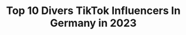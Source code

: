 ---
title: Top 10 Divers TikTok Influencers In Germany in 2023
description: >-
  Find top divers TikTok influencers in Germany in 2023. Most popular hashtags: #foryou #fyp #viral #fy.
platform: TikTok
hits: 12
text_top: Discover the top-rated TikTok accounts on inBeat.
text_bottom: Our database aggregates 12 TikTok influencers like this in Germany for you to pitch.
profiles:
  - username: "der.manu"
    fullname: >-
      Manu✌🏻
    bio: >-
      Daily Posts! High Diver 🇩🇪, Gymnast 🤸🏻‍♂️ ———— Manu✌🏻————
    location: "Germany"
    followers: 84000
    engagement: 1248
    commentsToLikes: 0.017376
    id: ckdsvrrzwq8010j23bq90pgoe
    verified: false
    hashtags: "#klippenspringen, #salto, #foryou, #foryoupage"
  - username: "schoenwild"
    fullname: >-
      SchönWild l Selbstliebe ♥️
    bio: >-
      MISS GERMANY 2023 Contestant #RespectMySize #FürMehrVielfalt♥️ #PlusSize
    location: "Germany"
    followers: 13300
    engagement: 854
    commentsToLikes: 0.035359
    id: ckbf1ti8eo8j50j23w0gpbb8k
    verified: true
    hashtags: "#realtalk, #feminismus, #sch, #selbstbewusstwerden"
  - username: "stanadamforgoodgrades"
    fullname: >-
      stanadamforgoodgrades
    bio: >-
      "Give up on your dreams and die"
    location: "Germany"
    followers: 13000
    engagement: 2469
    commentsToLikes: 0.028739
    id: ckdi8gn5yaxyc0j23si03f8rx
    verified: false
    hashtags: "#fy, #foryou, #fyp, #foryoupage"
  - username: "sheila.wolf"
    fullname: >-
      🎼 Sheila Wolf 🎶
    bio: >-
      🏳️‍🌈 + ❤️ Familienvater + SHOWGIRL BURLESQUE Producer The Diva in me @TVNOW
    location: "Germany"
    followers: 112400
    engagement: 1098
    commentsToLikes: 0.033888
    id: ck8hkkplvebph0j78knoihbyq
    verified: true
    hashtags: "#jessicarabbit, #lernenmittiktok, #comedy, #sheilawolf"
  - username: "hannanordstroem"
    fullname: >-
      hanna nordstroem
    bio: >-
      swedish🇸🇪 biologist👩🏼‍🔬🧬 Insta: hannanordstroem
    location: "Germany"
    followers: 4637
    engagement: 634
    commentsToLikes: 0.038047
    id: ck903e3oxd8oo0j784zzv7i5s
    verified: false
    hashtags: "#bikergirl, #motorcycle, #ktm, #sailing"
  - username: "louismast2.0"
    fullname: >-
      Louis Mast
    bio: >-
      My mom says I’m cool, so make sure to follow all accounts
    location: "Germany"
    followers: 122800
    engagement: 1191
    commentsToLikes: 0.010217
    id: ck8w2kb2x5jsz0j78aj2lujvd
    verified: false
    hashtags: "#boy, #freak, #eswirdbunt, #louismastinstagram"
  - username: "bennetbehnke"
    fullname: >-
      Bennet Behnke
    bio: >-
      040 | Instagram: Bennetbehnke —————- Follow me on Instagram ⬇️⬇️⬇️
    location: "Germany"
    followers: 33000
    engagement: 1210
    commentsToLikes: 0.012927
    id: ckbw73h46yonp0j23ngwulb3l
    verified: false
    hashtags: "#alman, #lustig, #deutsch, #german"
  - username: "sinacliips"
    fullname: >-
      Sina 
    bio: >-
      editor :)) 17 yrs 🇩🇪 Karlsruhe @editsstiles
    location: "Germany"
    followers: 158100
    engagement: 2197
    commentsToLikes: 0.026952
    id: ck9byi1i5n4c90j7824dfwsw5
    verified: false
    hashtags: "#fyp, #edit, #viral, #foryou"
  - username: "hasibae"
    fullname: >-
      LionTurtleBae
    bio: >-
      Seventeen
    location: "Germany"
    followers: 15300
    engagement: 2347
    commentsToLikes: 0.043484
    id: ckb9r7wisnlxj0j23snvvtnr4
    verified: false
    hashtags: "#sign, #fyp, #redbulldanceyourstyle, #bracesoff"
  - username: "verde.simon"
    fullname: >-
      🤩SIVE😛
    bio: >-
      Facciamoci una risata!!! 🤣🤣🤣 Instagram: verderamesimon
    location: "Germany"
    followers: 27300
    engagement: 393
    commentsToLikes: 0.017843
    id: ckbkdlgs63n880j234wrf830e
    verified: false
    hashtags: "#ridere, #foryou, #tiktok, #tiktokitaly"
---